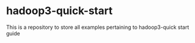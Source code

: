 # hadoop3-quick-start
This is a repository to store all examples pertaining to hadoop3-quick start guide
